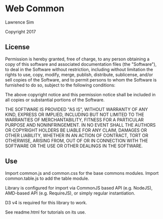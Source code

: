 # Web Common #

Lawrence Sim

Copyright 2017

## License ##

Permission is hereby granted, free of charge, to any person obtaining a copy of this software and associated documentation files (the "Software"), to deal in the Software without restriction, including without limitation the rights to use, copy, modify, merge, publish, distribute, sublicense, and/or sell copies of the Software, and to permit persons to whom the Software is furnished to do so, subject to the following conditions:

The above copyright notice and this permission notice shall be included in all copies or substantial portions of the Software.

THE SOFTWARE IS PROVIDED "AS IS", WITHOUT WARRANTY OF ANY KIND, EXPRESS OR IMPLIED, INCLUDING BUT NOT LIMITED TO THE WARRANTIES OF MERCHANTABILITY, FITNESS FOR A PARTICULAR PURPOSE AND NONINFRINGEMENT. IN NO EVENT SHALL THE AUTHORS OR COPYRIGHT HOLDERS BE LIABLE FOR ANY CLAIM, DAMAGES OR OTHER LIABILITY, WHETHER IN AN ACTION OF CONTRACT, TORT OR OTHERWISE, ARISING FROM, OUT OF OR IN CONNECTION WITH THE SOFTWARE OR THE USE OR OTHER DEALINGS IN THE SOFTWARE.

## Use ##

Import common.js and common.css for the base commons modules. Import common.table.js to add the table module.

Library is configured for import via CommonJS based API (e.g. NodeJS), AMD-based API (e.g. RequireJS), or simply regular instantiation.

D3 v4 is required for this library to work.

See readme.html for tutorials on its use.
